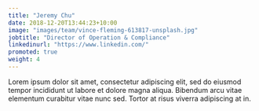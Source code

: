 ```yaml
---
title: "Jeremy Chu"
date: 2018-12-20T13:44:23+10:00
image: "images/team/vince-fleming-613817-unsplash.jpg"
jobtitle: "Director of Operation & Compliance"
linkedinurl: "https://www.linkedin.com/"
promoted: true
weight: 4
---
```


Lorem ipsum dolor sit amet, consectetur adipiscing elit, sed do eiusmod tempor incididunt ut labore et dolore magna aliqua. Bibendum arcu vitae elementum curabitur vitae nunc sed. Tortor at risus viverra adipiscing at in.
